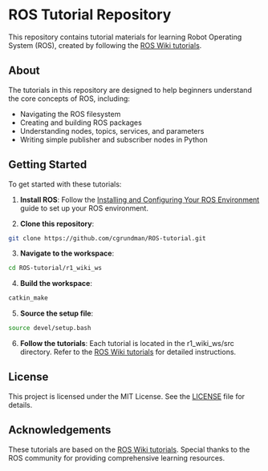 # ROS Tutorial Repository

This repository contains tutorial materials for learning Robot Operating System (ROS), created by following the [ROS Wiki tutorials](https://wiki.ros.org/ROS/Tutorials).

## About

The tutorials in this repository are designed to help beginners understand the core concepts of ROS, including:

- Navigating the ROS filesystem
- Creating and building ROS packages
- Understanding nodes, topics, services, and parameters
- Writing simple publisher and subscriber nodes in Python

## Getting Started

To get started with these tutorials:

1. **Install ROS**: Follow the [Installing and Configuring Your ROS Environment](https://wiki.ros.org/ROS/Tutorials/InstallingandConfiguringROSEnvironment) guide to set up your ROS environment.

2. **Clone this repository**:

```bash
git clone https://github.com/cgrundman/ROS-tutorial.git
```

3. **Navigate to the workspace**:

```bash
cd ROS-tutorial/r1_wiki_ws
```

4. **Build the workspace**:

```bash
catkin_make
```

5. **Source the setup file**:

```bash
source devel/setup.bash
```

6. **Follow the tutorials**: Each tutorial is located in the r1_wiki_ws/src directory. Refer to the [ROS Wiki tutorials](https://wiki.ros.org/ROS/Tutorials) for detailed instructions.

## License
This project is licensed under the MIT License. See the [LICENSE](https://github.com/cgrundman/ROS-tutorial/blob/main/LICENSE) file for details.

## Acknowledgements

These tutorials are based on the [ROS Wiki tutorials](https://wiki.ros.org/ROS/Tutorials). Special thanks to the ROS community for providing comprehensive learning resources.
